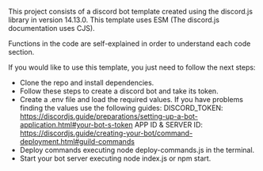 This project consists of a discord bot template created using the discord.js library in version 14.13.0. This template uses ESM (The discord.js documentation uses CJS).

Functions in the code are self-explained in order to understand each code section.

If you would like to use this template, you just need to follow the next steps:

- Clone the repo and install dependencies.
- Follow these steps to create a discord bot and take its token.
- Create a .env file and load the required values. If you have problems finding the values use the following guides:
DISCORD_TOKEN: https://discordjs.guide/preparations/setting-up-a-bot-application.html#your-bot-s-token
APP ID & SERVER ID: https://discordjs.guide/creating-your-bot/command-deployment.html#guild-commands
- Deploy commands executing node deploy-commands.js in the terminal.
- Start your bot server executing node index.js or npm start.
